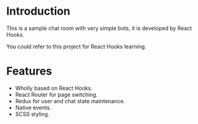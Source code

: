 # Introduction
This is a sample chat room with very simple bots, it is developed by React Hooks. 

You could refer to this project for React Hooks learning.

# Features
- Wholly based on React Hooks.
- React Router for page switching.
- Redux for user and chat state maintenance.
- Native events.
- SCSS styling.